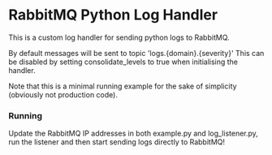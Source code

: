 # RabbitMQ Python Log Handler

This is a custom log handler for sending python logs to RabbitMQ.

By default messages will be sent to topic 'logs.{domain}.{severity}'
This can be disabled by setting consolidate_levels to true when initialising the handler.

Note that this is a minimal running example for the sake of simplicity (obviously not production code).

### Running
Update the RabbitMQ IP addresses in both example.py and log_listener.py,
run the listener and then start sending logs directly to RabbitMQ!